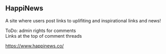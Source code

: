 ## HappiNews

A site where users post links to uplifiting and inspirational links and news!

ToDo: admin rights for comments
<br>
Links at the top of comment threads

https://www.happinews.co/

